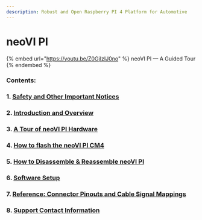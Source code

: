 ```yaml
---
description: Robust and Open Raspberry PI 4 Platform for Automotive
---
```


# neoVI PI

{% embed url="https://youtu.be/Z0GjIzIJ0no" %}
neoVI PI — A Guided Tour
{% endembed %}

### Contents:

### **1.** [**Safety and Other Important Notices**](safety-and-other-important-notices.md)

### **2.** [**Introduction and Overview**](introduction-and-overview.md)

### **3.** [**A Tour of neoVI PI Hardware**](a-tour-of-neovi-pi-hardware.md)

### 4. [How to flash the neoVI PI CM4](how-to-flash-the-neovi-pi-cm4.md)

### 5. [How to Disassemble & Reassemble neoVI PI](./#5.-how-to-disassemble-and-reassemble-neovi-pi)

### **6.** [Software Setup](software-setup/)

### **7.** [Reference: Connector Pinouts and Cable Signal Mappings](reference-connector-pinouts-and-cable-signal-mappings.md)

### 8. [Support Contact Information](support-contact-information.md)

